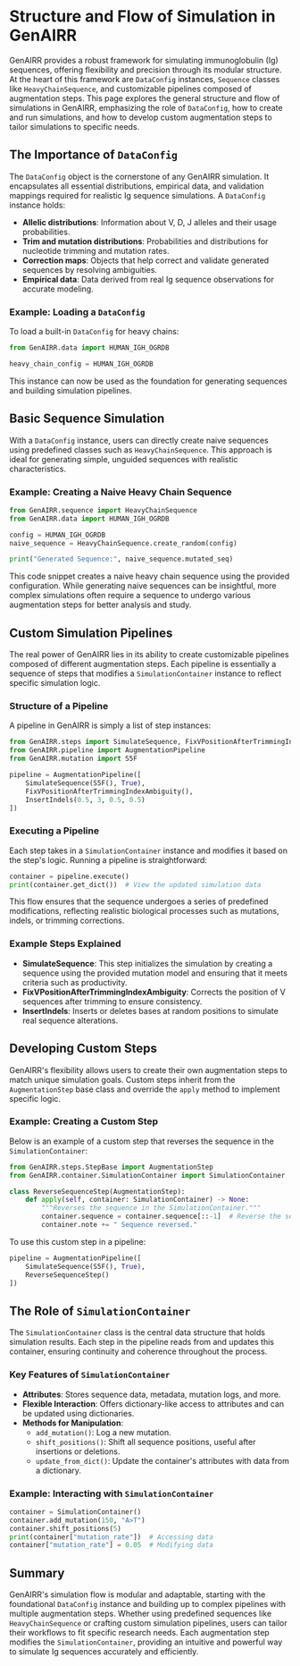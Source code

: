 # Structure and Flow of Simulation in GenAIRR

GenAIRR provides a robust framework for simulating immunoglobulin (Ig) sequences, offering flexibility and precision through its modular structure. At the heart of this framework are `DataConfig` instances, `Sequence` classes like `HeavyChainSequence`, and customizable pipelines composed of augmentation steps. This page explores the general structure and flow of simulations in GenAIRR, emphasizing the role of `DataConfig`, how to create and run simulations, and how to develop custom augmentation steps to tailor simulations to specific needs.

## The Importance of `DataConfig`

The `DataConfig` object is the cornerstone of any GenAIRR simulation. It encapsulates all essential distributions, empirical data, and validation mappings required for realistic Ig sequence simulations. A `DataConfig` instance holds:
- **Allelic distributions**: Information about V, D, J alleles and their usage probabilities.
- **Trim and mutation distributions**: Probabilities and distributions for nucleotide trimming and mutation rates.
- **Correction maps**: Objects that help correct and validate generated sequences by resolving ambiguities.
- **Empirical data**: Data derived from real Ig sequence observations for accurate modeling.

### Example: Loading a `DataConfig`
To load a built-in `DataConfig` for heavy chains:
```python
from GenAIRR.data import HUMAN_IGH_OGRDB

heavy_chain_config = HUMAN_IGH_OGRDB
```

This instance can now be used as the foundation for generating sequences and building simulation pipelines.

## Basic Sequence Simulation

With a `DataConfig` instance, users can directly create naive sequences using predefined classes such as `HeavyChainSequence`. This approach is ideal for generating simple, unguided sequences with realistic characteristics.

### Example: Creating a Naive Heavy Chain Sequence
```python
from GenAIRR.sequence import HeavyChainSequence
from GenAIRR.data import HUMAN_IGH_OGRDB

config = HUMAN_IGH_OGRDB
naive_sequence = HeavyChainSequence.create_random(config)

print("Generated Sequence:", naive_sequence.mutated_seq)
```

This code snippet creates a naive heavy chain sequence using the provided configuration. While generating naive sequences can be insightful, more complex simulations often require a sequence to undergo various augmentation steps for better analysis and study.

## Custom Simulation Pipelines

The real power of GenAIRR lies in its ability to create customizable pipelines composed of different augmentation steps. Each pipeline is essentially a sequence of steps that modifies a `SimulationContainer` instance to reflect specific simulation logic.

### Structure of a Pipeline

A pipeline in GenAIRR is simply a list of step instances:
```python
from GenAIRR.steps import SimulateSequence, FixVPositionAfterTrimmingIndexAmbiguity, InsertIndels
from GenAIRR.pipeline import AugmentationPipeline
from GenAIRR.mutation import S5F

pipeline = AugmentationPipeline([
    SimulateSequence(S5F(), True),
    FixVPositionAfterTrimmingIndexAmbiguity(),
    InsertIndels(0.5, 3, 0.5, 0.5)
])
```

### Executing a Pipeline

Each step takes in a `SimulationContainer` instance and modifies it based on the step's logic. Running a pipeline is straightforward:
```python
container = pipeline.execute()
print(container.get_dict())  # View the updated simulation data
```

This flow ensures that the sequence undergoes a series of predefined modifications, reflecting realistic biological processes such as mutations, indels, or trimming corrections.

### Example Steps Explained

- **SimulateSequence**: This step initializes the simulation by creating a sequence using the provided mutation model and ensuring that it meets criteria such as productivity.
- **FixVPositionAfterTrimmingIndexAmbiguity**: Corrects the position of V sequences after trimming to ensure consistency.
- **InsertIndels**: Inserts or deletes bases at random positions to simulate real sequence alterations.

## Developing Custom Steps

GenAIRR's flexibility allows users to create their own augmentation steps to match unique simulation goals. Custom steps inherit from the `AugmentationStep` base class and override the `apply` method to implement specific logic.

### Example: Creating a Custom Step

Below is an example of a custom step that reverses the sequence in the `SimulationContainer`:
```python
from GenAIRR.steps.StepBase import AugmentationStep
from GenAIRR.container.SimulationContainer import SimulationContainer

class ReverseSequenceStep(AugmentationStep):
    def apply(self, container: SimulationContainer) -> None:
        """Reverses the sequence in the SimulationContainer."""
        container.sequence = container.sequence[::-1]  # Reverse the sequence
        container.note += " Sequence reversed."
```

To use this custom step in a pipeline:
```python
pipeline = AugmentationPipeline([
    SimulateSequence(S5F(), True),
    ReverseSequenceStep()
])
```

## The Role of `SimulationContainer`

The `SimulationContainer` class is the central data structure that holds simulation results. Each step in the pipeline reads from and updates this container, ensuring continuity and coherence throughout the process.

### Key Features of `SimulationContainer`

- **Attributes**: Stores sequence data, metadata, mutation logs, and more.
- **Flexible Interaction**: Offers dictionary-like access to attributes and can be updated using dictionaries.
- **Methods for Manipulation**:
  - `add_mutation()`: Log a new mutation.
  - `shift_positions()`: Shift all sequence positions, useful after insertions or deletions.
  - `update_from_dict()`: Update the container's attributes with data from a dictionary.

### Example: Interacting with `SimulationContainer`
```python
container = SimulationContainer()
container.add_mutation(150, "A>T")
container.shift_positions(5)
print(container["mutation_rate"])  # Accessing data
container["mutation_rate"] = 0.05  # Modifying data
```

## Summary

GenAIRR's simulation flow is modular and adaptable, starting with the foundational `DataConfig` instance and building up to complex pipelines with multiple augmentation steps. Whether using predefined sequences like `HeavyChainSequence` or crafting custom simulation pipelines, users can tailor their workflows to fit specific research needs. Each augmentation step modifies the `SimulationContainer`, providing an intuitive and powerful way to simulate Ig sequences accurately and efficiently.
